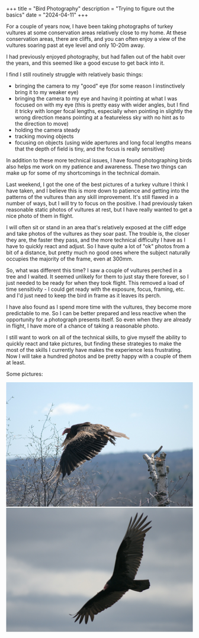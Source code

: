 +++
title = "Bird Photography"
description = "Trying to figure out the basics"
date = "2024-04-11"
+++

For a couple of years now, I have been taking photographs of turkey vultures at some conservation areas relatively close to my home. At these conservation areas, there are cliffs, and you can often enjoy a view of the vultures soaring past at eye level and only 10-20m away.

I had previously enjoyed photography, but had fallen out of the habit over the years, and this seemed like a good excuse to get back into it.

I find I still routinely struggle with relatively basic things:
- bringing the camera to my "good" eye (for some reason I instinctively bring it to my weaker eye)
- bringing the camera to my eye and having it pointing at what I was focused on with my eye (this is pretty easy with wider angles, but I find it tricky with longer focal lengths, especially when pointing in slightly the wrong direction means pointing at a featureless sky with no hint as to the direction to move)
- holding the camera steady
- tracking moving objects
- focusing on objects (using wide apertures and long focal lengths means that the depth of field is tiny, and the focus is really sensitive)

In addition to these more technical issues, I have found photographing birds also helps me work on my patience and awareness. These two things can make up for some of my shortcomings in the technical domain.

Last weekend, I got the one of the best pictures of a turkey vulture I think I have taken, and I believe this is more down to patience and getting into the patterns of the vultures than any skill improvement. It's still flawed in a number of ways, but I will try to focus on the positive. I had previously taken reasonable static photos of vultures at rest, but I have really wanted to get a nice photo of them in flight.

I will often sit or stand in an area that's relatively exposed at the cliff edge and take photos of the vultures as they soar past. The trouble is, the closer they are, the faster they pass, and the more technical difficulty I have as I have to quickly react and adjust. So I have quite a lot of "ok" photos from a bit of a distance, but pretty much no good ones where the subject naturally occupies the majority of the frame, even at 300mm.

So, what was different this time? I saw a couple of vultures perched in a tree and I waited. It seemed unlikely for them to just stay there forever, so I just needed to be ready for when they took flight. This removed a load of time sensitivity - I could get ready with the exposure, focus, framing, etc. and I'd just need to keep the bird in frame as it leaves its perch.

I have also found as I spend more time with the vultures, they become more predictable to me. So I can be better prepared and less reactive when the opportunity for a photograph presents itself. So even when they are already in flight, I have more of a chance of taking a reasonable photo.

I still want to work on all of the technical skills, to give myself the ability to quickly react and take pictures, but finding these strategies to make the most of the skills I currently have makes the experience less frustrating. Now I will take a hundred photos and be pretty happy with a couple of them at least.

Some pictures:

<img src="/images/vulture001.jpg" alt="A turkey vulture flying, having just left its perch" class="article-block" />

<img src="/images/vulture002.jpg" alt="A turkey vulture soars in from the right of the frame" class="article-block" />
